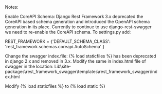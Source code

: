 Notes:

Enable CoreAPI Schema: Django Rest Framework 3.x deprecated the CoreAPI based schema generation and introduced the OpenAPI schema generation in its place. Currently to continue to use django-rest-swagger we need to re-enable the CoreAPI schema. To settings.py add:

REST_FRAMEWORK = 
{'DEFAULT_SCHEMA_CLASS': 'rest_framework.schemas.coreapi.AutoSchema' }


Change the swagger index.file: {% load staticfiles %} has been deprecated in django 2.x and removed in 3.x. Modify the same in index.html file of swagger in the location:
Lib\site-packages\rest_framework_swagger\templates\rest_framework_swagger\index.html

Modify {% load staticfiles %} to {% load static %}